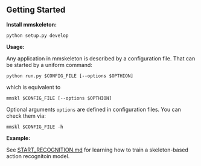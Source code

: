 ## Getting Started

**Install mmskeleton:**
``` shell
python setup.py develop
```

**Usage:**

Any application in mmskeleton is described by a configuration file. That can be started by a uniform command:
``` shell
python run.py $CONFIG_FILE [--options $OPTHION]
```
which is equivalent to
```
mmskl $CONFIG_FILE [--options $OPTHION]
```
Optional arguments `options` are defined in configuration files.
You can check them via:
``` shell
mmskl $CONFIG_FILE -h
```

**Example:**

See [START_RECOGNITION.md](../doc/START_RECOGNITION.md) for learning how to train a skeleton-based action recognitoin model.